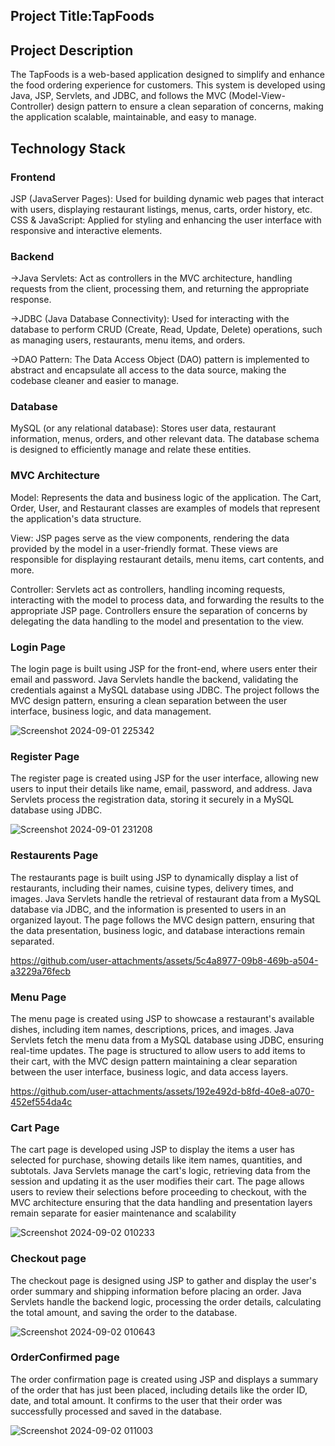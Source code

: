 <h2>Project Title:TapFoods</h2>

<h2>Project Description</h2>

The TapFoods is a web-based application designed to simplify and enhance the food ordering experience for customers.
This system is developed using Java, JSP, Servlets, and JDBC, and follows the MVC (Model-View-Controller) design pattern to ensure a 
clean separation of concerns, making the application scalable, maintainable, and easy to manage.

<h2>Technology Stack</h2>

<h3>Frontend</h3>

JSP (JavaServer Pages): Used for building dynamic web pages that interact with users, displaying restaurant listings, menus, carts, order history, etc.
CSS & JavaScript: Applied for styling and enhancing the user interface with responsive and interactive elements.

<h3>Backend</h3>

->Java Servlets: Act as controllers in the MVC architecture, handling requests from the client, processing them, and returning the appropriate response.

->JDBC (Java Database Connectivity): Used for interacting with the database to perform CRUD (Create, Read, Update, Delete) operations, such as managing users, restaurants, menu items, and orders.

->DAO Pattern: The Data Access Object (DAO) pattern is implemented to abstract and encapsulate all access to the data source, making the codebase cleaner and easier to manage.

<h3>Database</h3>

MySQL (or any relational database): Stores user data, restaurant information, menus, orders, and other relevant data. 
The database schema is designed to efficiently manage and relate these entities.

<h3>MVC Architecture</h3>

Model: Represents the data and business logic of the application. The Cart, Order, User, and Restaurant classes are examples of models that represent the application's data structure.

View: JSP pages serve as the view components, rendering the data provided by the model in a user-friendly format. These views are responsible for displaying restaurant details, menu items, cart contents, and more.

Controller: Servlets act as controllers, handling incoming requests, interacting with the model to process data, and forwarding the results to the appropriate JSP page. Controllers ensure the separation of concerns by delegating the data handling to the model and presentation to the view.

<h3>Login Page</h3>

The login page is built using JSP for the front-end, where users enter their email and password. Java Servlets handle the backend, validating the credentials against a MySQL database using JDBC. The project follows the MVC design pattern, ensuring a clean separation between the user interface, business logic, and data management.

![Screenshot 2024-09-01 225342](https://github.com/user-attachments/assets/4b31cc8c-f6ce-4429-9e3e-ea5cc88f21ee)


<h3>Register Page</h3>
The register page is created using JSP for the user interface, allowing new users to input their details like name, email, password, and address. Java Servlets process the registration data, storing it securely in a MySQL database using JDBC.

![Screenshot 2024-09-01 231208](https://github.com/user-attachments/assets/3546a3a0-2b88-4ce2-87cc-b37d5aafcd33)


<h3>Restaurents Page</h3>

The restaurants page is built using JSP to dynamically display a list of restaurants, including their names, cuisine types, delivery times, and images. Java Servlets handle the retrieval of restaurant data from a MySQL database via JDBC, and the information is presented to users in an organized layout. The page follows the MVC design pattern, ensuring that the data presentation, business logic, and database interactions remain separated.

https://github.com/user-attachments/assets/5c4a8977-09b8-469b-a504-a3229a76fecb


<h3>Menu Page</h3>

The menu page is created using JSP to showcase a restaurant's available dishes, including item names, descriptions, prices, and images. Java Servlets fetch the menu data from a MySQL database using JDBC, ensuring real-time updates. The page is structured to allow users to add items to their cart, with the MVC design pattern maintaining a clear separation between the user interface, business logic, and data access layers.

https://github.com/user-attachments/assets/192e492d-b8fd-40e8-a070-452ef554da4c

<h3>Cart Page</h3>

The cart page is developed using JSP to display the items a user has selected for purchase, showing details like item names, quantities, and subtotals. Java Servlets manage the cart's logic, retrieving data from the session and updating it as the user modifies their cart. The page allows users to review their selections before proceeding to checkout, with the MVC architecture ensuring that the data handling and presentation layers remain separate for easier maintenance and scalability

![Screenshot 2024-09-02 010233](https://github.com/user-attachments/assets/6434cf5c-bd1d-4394-8820-80a90af524d5)

<h3>Checkout page</h3>

The checkout page is designed using JSP to gather and display the user's order summary and shipping information before placing an order. Java Servlets handle the backend logic, processing the order details, calculating the total amount, and saving the order to the database. 

![Screenshot 2024-09-02 010643](https://github.com/user-attachments/assets/a5682abc-0bed-447a-8a02-8715bb4351ed)

<h3>OrderConfirmed page</h3>

The order confirmation page is created using JSP and displays a summary of the order that has just been placed, including details like the order ID, date, and total amount. It confirms to the user that their order was successfully processed and saved in the database.

![Screenshot 2024-09-02 011003](https://github.com/user-attachments/assets/eeedb966-02d7-4340-a972-ae2f31ea78b2)
